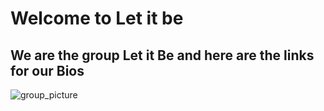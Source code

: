 # Welcome to Let it be

## We are the group Let it Be and here are the links for our Bios

![group_picture](https://user-images.githubusercontent.com/60756836/81712792-55cffd00-9475-11ea-87ef-93a720d3a407.jpg)
